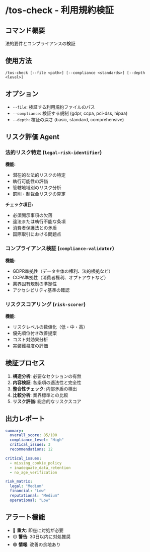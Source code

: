 # /tos-check - 利用規約検証

## コマンド概要
法的要件とコンプライアンスの検証

## 使用方法
```
/tos-check [--file <path>] [--compliance <standards>] [--depth <level>]
```

## オプション
- `--file`: 検証する利用規約ファイルのパス
- `--compliance`: 検証する規制 (gdpr, ccpa, pci-dss, hipaa)
- `--depth`: 検証の深さ (basic, standard, comprehensive)

## リスク評価 Agent

### 法的リスク特定 (`legal-risk-identifier`)
**機能:**
- 潜在的な法的リスクの特定
- 執行可能性の評価
- 管轄地域別のリスク分析
- 罰則・制裁金リスクの算定

**チェック項目:**
- 必須開示事項の欠落
- 違法または執行不能な条項
- 消費者保護法との矛盾
- 国際取引における問題点

### コンプライアンス検証 (`compliance-validator`)
**機能:**
- GDPR準拠性（データ主体の権利、法的根拠など）
- CCPA準拠性（消費者権利、オプトアウトなど）
- 業界固有規制の準拠性
- アクセシビリティ基準の確認

### リスクスコアリング (`risk-scorer`)
**機能:**
- リスクレベルの数値化（低・中・高）
- 優先順位付き改善提案
- コスト対効果分析
- 実装難易度の評価

## 検証プロセス
1. **構造分析**: 必要なセクションの有無
2. **内容検証**: 各条項の適法性と完全性
3. **整合性チェック**: 内部矛盾の検出
4. **比較分析**: 業界標準との比較
5. **リスク評価**: 総合的なリスクスコア

## 出力レポート
```yaml
summary:
  overall_score: 85/100
  compliance_level: "High"
  critical_issues: 3
  recommendations: 12

critical_issues:
  - missing_cookie_policy
  - inadequate_data_retention
  - no_age_verification

risk_matrix:
  legal: "Medium"
  financial: "Low"
  reputational: "Medium"
  operational: "Low"
```

## アラート機能
- 🔴 **重大**: 即座に対処が必要
- 🟡 **警告**: 30日以内に対処推奨
- 🟢 **情報**: 改善の余地あり
